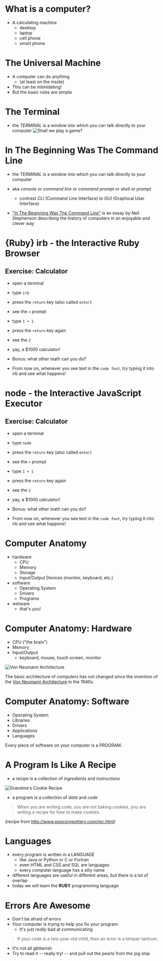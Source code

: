 # What is a computer?

* A calculating machine
  * desktop
  * laptop
  * cell phone
  * smart phone

# The Universal Machine

* A computer can do anything
  * (at least on the inside)
* This can be intimidating!
* But the basic rules are simple

# The Terminal

* the *TERMINAL* is a window into which you can talk directly to your computer
![Shall we play a game?](../images/wargames-terminal.jpg)

# In The Beginning Was The Command Line

* the *TERMINAL* is a window into which you can talk directly to your computer
* aka *console* or *command line* or *command prompt* or *shell* or *prompt*
  * contrast *CLI* (Command Line Interface) to *GUI* (Graphical User Interface)

* ["In The Beginning Was The Command Line"](http://www.cryptonomicon.com/beginning.html) is an essay by Neil Stephenson describing the history of computers in an enjoyable and clever way

# {Ruby} irb - the Interactive Ruby Browser

## Exercise: Calculator

* open a terminal
* type `irb`
* press the `return` key (also called `enter`)
* see the `>` prompt
* type `1 + 1`
* press the `return` key again
* see the `2`
* yay, a $1000 calculator!

* Bonus: what other math can you do?

* From now on, whenever you see text in the `code font`, try typing it into irb and see what happens!

# node - the Interactive JavaScript Executor

## Exercise: Calculator

* open a terminal
* type `node`
* press the `return` key (also called `enter`)
* see the `>` prompt
* type `1 + 1`
* press the `return` key again
* see the `2`
* yay, a $1000 calculator!

* Bonus: what other math can you do?

* From now on, whenever you see text in the `code font`, try typing it into irb and see what happens!

# Computer Anatomy

* hardware
  * CPU
  * Memory
  * Storage
  * Input/Output Devices (monitor, keyboard, etc.)
* software
  * Operating System
  * Drivers
  * Programs
* wetware
  * that's you!

# Computer Anatomy: Hardware

* CPU ("the brain")
* Memory
* Input/Output
  * keyboard, mouse, touch screen, monitor

![Von Neumann Architecture](../images/Von_Neumann_Architecture.svg)

The basic architecture of computers has not changed since the invention of the 
[Von Neumann Architecture](https://en.wikipedia.org/wiki/Von_Neumann_architecture)
in the 1940s.

# Computer Anatomy: Software

* Operating System
* Libraries
* Drivers
* Applications
* Languages

Every piece of software on your computer is a PROGRAM.

# A Program Is Like A Recipe

* a recipe is a collection of *ingredients* and *instructions*

![Grandma's Cookie Recipe](cookie-recipe.gif)

* a program is a collection of *data* and *code*

> When you are writing code, you are not baking cookies, you are writing a recipe for how to make cookies.

(recipe from <http://www.popcornpottery.com/rec.html>)

# Languages

* every program is written in a LANGUAGE
  * like Java or Python or C or Fortran
  * even HTML and CSS and SQL are languages
  * every computer language has a silly name
* different languages are useful in different areas, but there is a lot of overlap
* today we will learn the **RUBY** programming language

# Errors Are Awesome

* Don't be afraid of errors
* Your computer is trying to help you fix your program
  * It's just *really* bad at communicating
  
> If your code is a two-year-old child, then an error is a temper tantrum. 

* It's not all gibberish
* Try to read it -- really try! -- and pull out the pearls from the pig slop

